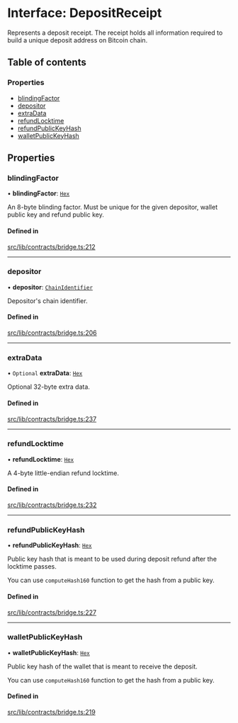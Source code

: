 # Interface: DepositReceipt

Represents a deposit receipt. The receipt holds all information required
to build a unique deposit address on Bitcoin chain.

## Table of contents

### Properties

- [blindingFactor](DepositReceipt.md#blindingfactor)
- [depositor](DepositReceipt.md#depositor)
- [extraData](DepositReceipt.md#extradata)
- [refundLocktime](DepositReceipt.md#refundlocktime)
- [refundPublicKeyHash](DepositReceipt.md#refundpublickeyhash)
- [walletPublicKeyHash](DepositReceipt.md#walletpublickeyhash)

## Properties

### blindingFactor

• **blindingFactor**: [`Hex`](../classes/Hex.md)

An 8-byte blinding factor. Must be unique for the given depositor, wallet
public key and refund public key.

#### Defined in

[src/lib/contracts/bridge.ts:212](https://github.com/keep-network/tbtc-v2/blob/main/typescript/src/lib/contracts/bridge.ts#L212)

___

### depositor

• **depositor**: [`ChainIdentifier`](ChainIdentifier.md)

Depositor's chain identifier.

#### Defined in

[src/lib/contracts/bridge.ts:206](https://github.com/keep-network/tbtc-v2/blob/main/typescript/src/lib/contracts/bridge.ts#L206)

___

### extraData

• `Optional` **extraData**: [`Hex`](../classes/Hex.md)

Optional 32-byte extra data.

#### Defined in

[src/lib/contracts/bridge.ts:237](https://github.com/keep-network/tbtc-v2/blob/main/typescript/src/lib/contracts/bridge.ts#L237)

___

### refundLocktime

• **refundLocktime**: [`Hex`](../classes/Hex.md)

A 4-byte little-endian refund locktime.

#### Defined in

[src/lib/contracts/bridge.ts:232](https://github.com/keep-network/tbtc-v2/blob/main/typescript/src/lib/contracts/bridge.ts#L232)

___

### refundPublicKeyHash

• **refundPublicKeyHash**: [`Hex`](../classes/Hex.md)

Public key hash that is meant to be used during deposit refund after the
locktime passes.

You can use `computeHash160` function to get the hash from a public key.

#### Defined in

[src/lib/contracts/bridge.ts:227](https://github.com/keep-network/tbtc-v2/blob/main/typescript/src/lib/contracts/bridge.ts#L227)

___

### walletPublicKeyHash

• **walletPublicKeyHash**: [`Hex`](../classes/Hex.md)

Public key hash of the wallet that is meant to receive the deposit.

You can use `computeHash160` function to get the hash from a public key.

#### Defined in

[src/lib/contracts/bridge.ts:219](https://github.com/keep-network/tbtc-v2/blob/main/typescript/src/lib/contracts/bridge.ts#L219)
